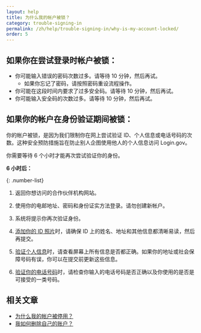 ```yaml
---
layout: help
title: 为什么我的帐户被锁？
category: trouble-signing-in
permalink: /zh/help/trouble-signing-in/why-is-my-account-locked/
order: 5
---
```


## 如果你在尝试登录时帐户被锁：

* 你可能输入错误的密码次数过多。请等待 10 分钟，然后再试。
  * 如果你忘记了密码，请按照密码重设流程操作。
* 你可能在这段时间内要求了过多安全码。请等待 10 分钟，然后再试。
* 你可能输入安全码的次数过多。请等待 10 分钟，然后再试。

## 如果你的帐户在身份验证期间被锁：

你的帐户被锁，是因为我们限制你在网上尝试验证 ID、个人信息或电话号码的次数。这种安全预防措施旨在防止别人企图使用他人的个人信息访问 Login.gov。

你需要等待 6 个小时才能再次尝试验证你的身份。

**6 小时后：**

{: .number-list}

1. 返回你想访问的合作伙伴机构网站。

1. 使用你的电邮地址、密码和身份证实方法登录。请勿创建新帐户。

1. 系统将提示你再次验证身份。

1. [添加你的 ID 照片](/zh/help/verify-your-identity/how-to-take-photos-to-verify-your-identity/)时，请确保 ID 上的姓名、地址和其他信息都清晰易读，然后再提交。

1. [验证个人信息](/zh/help/verify-your-identity/issues-verifying-my-personal-information/)时，请查看屏幕上所有信息是否都正确。如果你的地址或社会保障号码有误，你可以在提交前更新这些信息。

1. [验证你的电话号码](/zh/help/verify-your-identity/phone-number/)时，请检查你输入的电话号码是否正确以及你使用的是否是可接受的一类号码。


## 相关文章

* [为什么我的帐户被停用？](/zh/help/manage-your-account/deactivated/)
* [我如何删除自己的账户？](/zh/help/manage-your-account/delete-your-account/)
